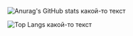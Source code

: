 ![Anurag's GitHub stats](https://github-readme-stats.vercel.app/api?username=Teru3301&show_icons=true&theme=blue-green)
какой-то текст

![Top Langs](https://github-readme-stats.vercel.app/api/top-langs/?username=Teru3301&theme=blue-green&layout=compact)
какой-то текст




